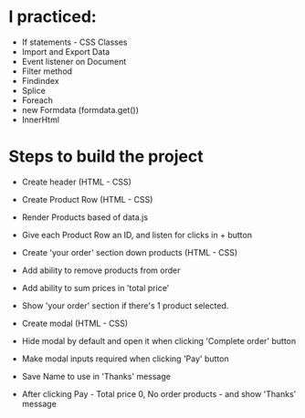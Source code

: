 
# I practiced:

* If statements - CSS Classes
* Import and Export Data
* Event listener on Document
* Filter method
* Findindex
* Splice
* Foreach
* new Formdata (formdata.get())
* InnerHtml

# Steps to build the project
* Create header (HTML - CSS)
* Create Product Row (HTML - CSS)
* Render Products based of data.js
* Give each Product Row an ID, and listen for clicks in + button
* Create 'your order' section down products (HTML - CSS)
* Add ability to remove products from order
* Add ability to sum prices in 'total price'
* Show 'your order' section if there's 1 product selected.

* Create modal (HTML - CSS)
* Hide modal by default and open it when clicking 'Complete order' button

* Make modal inputs required when clicking 'Pay' button
* Save Name to use in 'Thanks' message
* After clicking Pay - Total price 0, No order products - and show 'Thanks' message
